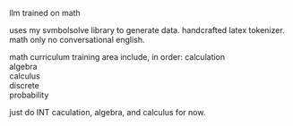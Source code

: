 llm trained on math

uses my svmbolsolve library to generate data. 
handcrafted latex tokenizer. math only no conversational english.

math curriculum training area include, in order:
calculation  
algebra  
calculus  
discrete  
probability  

just do INT caculation, algebra, and calculus for now.
